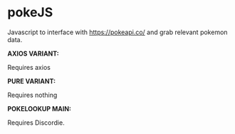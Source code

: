# pokeJS

Javascript to interface with https://pokeapi.co/ and grab relevant pokemon data.

**AXIOS VARIANT:**

Requires axios

**PURE VARIANT:**

Requires nothing

**POKELOOKUP MAIN:**

Requires Discordie.
